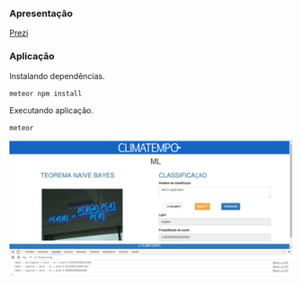 

### Apresentação

[Prezi](https://prezi.com/0ai4pkdj6qdj/machine-learning/)

### Aplicação

Instalando dependências.

```bash
meteor npm install
```
Executando aplicação.
```bash
meteor
```
![Aplicação](https://raw.githubusercontent.com/gusanthiago/ml-naivebayes-meteor/master/public/sample.png)